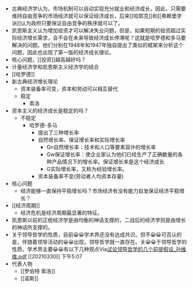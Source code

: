 - 古典经济学认为，市场机制可以自动实现充分就业和经济成长，因此，只需要维持自由竞争的市场经济就可以保证经济成长，后来[[哈耶克]]和[[弗赖堡学派]]认为政府只要保证自由竞争的秩序就可以了。
- 凯恩斯主义认为增加投资才可以解决失业问题，但是，如果短期的投资超过实际经济增长需求，会不会在未来导致经济成长停滞呢？这就是哈罗德和多马要解决的问题。他们分别在1948年和1947年独自提出了类似的框架来分析这个问题，因此也出现了第一版的经济成长理论。
- 核心问题，[[投资]]越高越好吗？
- 计量经济学和凯恩斯主义经济学的结合
- [[哈罗德]]
- 新古典经济增长理论
    - 资本装备率可变，资本和劳动可以相互替代
    - 稳定
        - 索洛
- 资本主义的经济成长是稳定的吗？
    - 不稳定
        - 哈罗德-多马
            - 提出了三种增长率
            - 自然增长率、保证增长率和实际增长率
                - Gn自然增长率：技术和人口等要素容许的增长率
                - Gw保证增长率：使企业家认为他们已经生产了正确数量的各种产品情况下的增长率。保证增长率是这个经济成长
                - G实际增长率，又称为经验增长率。
            - 资本装备率不变(劳动者人均资本存量)
- 核心问题
    - 经济能够一直保持平稳增长吗？市场经济有没有能力自发保证经济平稳增长？
- [[经济周期]]
    - 经济危机是经济周期最显著的特征。
- 凯恩斯以前的正统经济学是由均衡的神话支撑的，二战后的经济学则是由增长的神话所支撑的。
- 关于领导哲学的性质，目前😀😀学术界还没有达成共识。但不😀😀可否认的是，伴随着领导活动的😀😀出现，领导哲学就一直存在。关😀😀于领导哲学的性质，学术界主要😀😀有以下几种观点Via[试论领导哲学的几个前提假设_孙维维.pdf](file:///Users/wangxiaohui/Downloads/%E8%AF%95%E8%AE%BA%E9%A2%86%E5%AF%BC%E5%93%B2%E5%AD%A6%E7%9A%84%E5%87%A0%E4%B8%AA%E5%89%8D%E6%8F%90%E5%81%87%E8%AE%BE_%E5%AD%99%E7%BB%B4%E7%BB%B4.pdf) [[20210330]] 下午5:07
- 代表人物
    - [[罗伯特 索洛]]
    - [[诺斯]]
